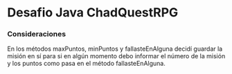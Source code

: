 # Desafio Java ChadQuestRPG

### Consideraciones
En los métodos maxPuntos, minPuntos y fallasteEnAlguna decidí guardar la misión en sí para si en algún momento debo informar el número de la misión y los puntos como pasa en el método fallasteEnAlguna.
